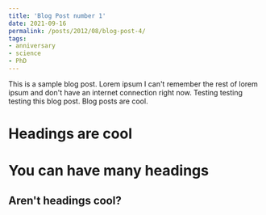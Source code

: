 ```yaml
---
title: 'Blog Post number 1'
date: 2021-09-16
permalink: /posts/2012/08/blog-post-4/
tags:
- anniversary
- science
- PhD
---
```


This is a sample blog post. Lorem ipsum I can't remember the rest of lorem ipsum and don't have an internet connection right now. Testing testing testing this blog post. Blog posts are cool.

Headings are cool
======

You can have many headings
======

Aren't headings cool?
------
